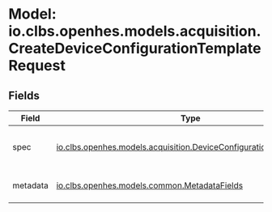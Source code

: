 # Model: io.clbs.openhes.models.acquisition.CreateDeviceConfigurationTemplateRequest

## Fields

| Field | Type | Description |
| --- | --- | --- |
| spec | [io.clbs.openhes.models.acquisition.DeviceConfigurationTemplateSpec](model-io-clbs-openhes-models-acquisition-deviceconfigurationtemplatespec.md) | The device configuration template specification. |
| metadata | [io.clbs.openhes.models.common.MetadataFields](model-io-clbs-openhes-models-common-metadatafields.md) | The metadata fields. |

